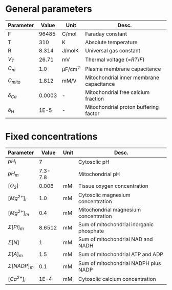 # General parameters
| Parameter     | Value  | Unit             | Desc.                                    |
| ------------- | ------ | ---------------- | ---------------------------------------- |
| F             | 96485  | C/mol            | Faraday constant                         |
| T             | 310    | K                | Absolute temperature                     |
| R             | 8.314  | J/molK           | Universal gas constant                   |
| $V_T$         | 26.71  | mV               | Thermal voltage (=${RT}/{F}$)            |
| $C_m$         | 1.0    | $\text{μF/cm}^2$ | Plasma membrane capacitance              |
| $C_{mito}$    | 1.812  | mM/V             | Mitochondrial inner membrane capacitance |
| $\delta_{Ca}$ | 0.0003 | -                | Mitochondrial free calcium fraction      |
| $\delta_H$    | 1E-5   | -                | Mitochondrial proton buffering factor    |

# Fixed concentrations

| Parameter          | Value   | Unit | Desc.                                    |
| ------------------ | ------- | ---- | ---------------------------------------- |
| $pH_i$             | 7       |      | Cytosolic pH                             |
| $pH_m$             | 7.3-7.8 |      | Mitochondrial pH                         |
| $[O_2]$            | 0.006   | mM   | Tissue oxygen concentration              |
| $[Mg^{2+}]_i$      | 1.0     | mM   | Cytosolic magnesium concentration        |
| $[Mg^{2+}]_m$      | 0.4     | mM   | Mitochondrial magnesium concentration    |
| $\Sigma[Pi]_m$     | 8.6512  | mM   | Sum of mitochondrial inorganic phosphate |
| $\Sigma{[N]}$      | 1       | mM   | Sum of mitochondrial NAD and NADH        |
| $\Sigma[A]_m$      | 1.5     | mM   | Sum of mitochondrial ATP and ADP         |
| $\Sigma{[NADP]_m}$ | 0.1     | mM   | Sum of mitochondrial NADPH plus NADP     |
| $[Ca^{2+}]_i$      | 1E-4    | mM   | Cytosolic calcium concentration          |

